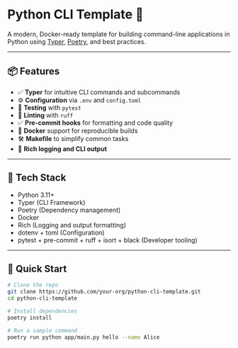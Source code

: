 # Python CLI Template 🚀

A modern, Docker-ready template for building command-line applications in Python using [Typer](https://typer.tiangolo.com/), [Poetry](https://python-poetry.org/), and best practices.

---

## 📦 Features

- ✅ **Typer** for intuitive CLI commands and subcommands
- ⚙️ **Configuration** via `.env` and `config.toml`
- 🧪 **Testing** with `pytest`
- 🧹 **Linting** with `ruff`
- ✅ **Pre-commit hooks** for formatting and code quality
- 🐳 **Docker** support for reproducible builds
- 🛠️ **Makefile** to simplify common tasks
- 🎨 **Rich logging and CLI output**

---

## 🧰 Tech Stack

- Python 3.11+
- Typer (CLI Framework)
- Poetry (Dependency management)
- Docker
- Rich (Logging and output formatting)
- dotenv + toml (Configuration)
- pytest + pre-commit + ruff + isort + black (Developer tooling)

---

## 🚀 Quick Start

```bash
# Clone the repo
git clone https://github.com/your-org/python-cli-template.git
cd python-cli-template

# Install dependencies
poetry install

# Run a sample command
poetry run python app/main.py hello --name Alice
